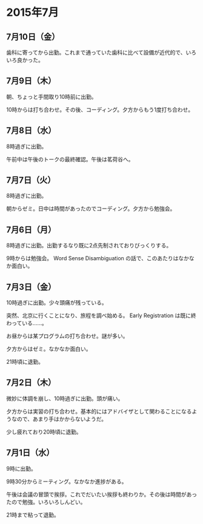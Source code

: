 2015年7月
===============
7月10日（金）
---------------
歯科に寄ってから出勤。これまで通っていた歯科に比べて設備が近代的で、いろいろ良かった。

7月9日（木）
---------------
朝、ちょっと手間取り10時前に出勤。

10時からは打ち合わせ。その後、コーディング。夕方からもう1度打ち合わせ。

7月8日（水）
---------------
8時過ぎに出勤。

午前中は午後のトークの最終確認。午後は茗荷谷へ。

7月7日（火）
---------------
8時過ぎに出勤。

朝からゼミ。日中は時間があったのでコーディング。夕方から勉強会。

7月6日（月）
---------------
8時過ぎに出勤。出勤するなり既に2点先制されておりびっくりする。

9時からは勉強会。 Word Sense Disambiguation の話で、このあたりはなかなか面白い。

7月3日（金）
---------------
10時過ぎに出勤。少々頭痛が残っている。

突然、北京に行くことになり、旅程を調べ始める。 Early Registration は既に終わっている……。

お昼からは某プログラムの打ち合わせ。謎が多い。

夕方からはゼミ。なかなか面白い。

21時頃に退勤。

7月2日（木）
---------------
微妙に体調を崩し、10時過ぎに出勤。頭が痛い。

夕方からは実習の打ち合わせ。基本的にはアドバイザとして関わることになるようなので、あまり手はかからないようだ。

少し疲れており20時頃に退勤。

7月1日（水）
---------------
9時に出勤。

9時30分からミーティング。なかなか進捗がある。

午後は会議の冒頭で挨拶。これでだいたい挨拶も終わりか。その後は時間があったので勉強。いろいろしんどい。

21時まで粘って退勤。